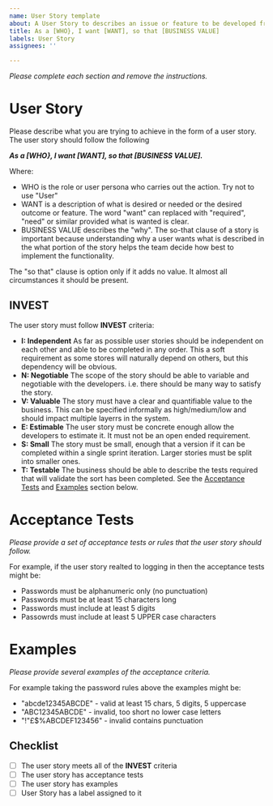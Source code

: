 ```yaml
---
name: User Story template
about: A User Story to describes an issue or feature to be developed from the users perspective.
title: As a [WHO}, I want [WANT], so that [BUSINESS VALUE]
labels: User Story
assignees: ''

---
```

*Please complete each section and remove the instructions.*

# User Story

Please describe what you are trying to achieve in the form of a user story.
The user story should follow the following 

***As a [WHO}, I want [WANT], so that [BUSINESS VALUE].***

Where:

* WHO is the role or user persona who carries out the action. Try not to use "User"
* WANT is a description of what is desired or needed or the desired outcome or feature. The word "want" can replaced with "required", "need" or similar provided what is wanted is clear.
* BUSINESS VALUE describes the "why". The so-that clause of a story is important because understanding why a user wants what is described in the what portion of the story helps the team decide how best to implement the functionality.

The "so that" clause is option only if it adds no value. It almost all circumstances it should be present.

## INVEST

The user story must follow **INVEST** criteria:

* **I: Independent** As far as possible user stories should be independent on each other and able to be completed in any order. This a soft requirement as some stores will naturally depend on others, but this dependency will be obvious.
* **N: Negotiable** The scope of the story should be able to variable and negotiable with the developers. i.e. there should be many way to satisfy the story.
* **V: Valuable** The story must have a clear and quantifiable value to the business. This can be specified informally as high/medium/low and should impact multiple layerrs in the system.
* **E: Estimable** The user story must be concrete enough allow the developers to estimate it. It must not be an open ended requirement.
* **S: Small** The story must be small, enough that a version if it can be completed within a single sprint iteration. Larger stories must be split into smaller ones.
* **T: Testable** The business should be able to describe the tests required that will validate the sort has been completed. See the [Acceptance Tests](#acceptance-tests) and [Examples](#examples) section below.

# Acceptance Tests

*Please provide a set of acceptance tests or rules that the user story should follow.*

For example, if the user story realted to logging in then the acceptance tests might be:

* Passwords must be alphanumeric only (no punctuation)
* Passwords must be at least 15 characters long
* Passwords must include at least 5 digits
* Passowrds must include at least 5 UPPER case characters

# Examples

*Please provide several examples of the acceptance criteria.*

For example taking the password rules above the examples might be:

* "abcde12345ABCDE" - valid at least 15 chars, 5 digits, 5 uppercase
* "ABC12345ABCDE" - invalid, too short no lower case letters
* "!"£$%ABCDEF123456" - invalid contains punctuation

## Checklist

- [ ] The user story meets all of the **INVEST** criteria
- [ ] The user story has acceptance tests
- [ ] The user story has examples
- [ ] User Story has a label assigned to it
